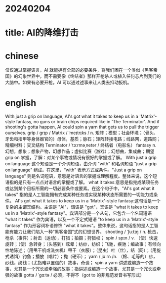 # 20240204
# title: AI的降维打击
# chinese

仅仅通过掌握语言，AI 就能拥有全部的必要条件，将我们困在一个类似《黑客帝国》的幻象世界中，而不需要像《终结者》那样开枪杀人或植入任何芯片到我们的大脑中。如果有必要开枪，AI 可以通过述事来让人类去扣动扳机。

# english
With just a grip on language, AI's got what it takes to keep us in a 'Matrix'-style fantasy, no guns or brain chips required like in 'The Terminator'. And if shooting's gotta happen, AI could spin a yarn that gets us to pull the trigger ourselves.
grip / ɡrɪp /
Matrix / ˈmeɪtrɪks / n.  矩阵；模型；社会环境；（骨头、牙齿和指甲等身体器官的）母体，基质；脉石；矩阵转接电路；线路网，道路网；精细材料；交叉结构
Terminator / ˈtɜːrməˌnetər / 终结者（电影名）
fantasy  n.  幻想，想象；想象产物，幻想作品；虚拟比赛（游戏）；幻想曲，集成曲；期望
grip on 掌握，了解：对某个事物或情况有很好的掌握或了解。
With just a grip on language 这个短语是一个介词短语，由介词 "with" 和名词短语 "just a grip on language" 组成。在这里，“with” 表示方式或条件。"Just a grip on language" 则是名词短语，意思是对语言的掌握或理解程度。整体来说，这个短语指的是只有一点点对语言的掌握或了解。
what it takes:意思是指完成某项任务或达到某个目标所需的一切必要条件或要素。在这个句子中，"AI's got what it takes" 指的是人工智能拥有完成某种任务或实现某种状态所需要的一切能力或条件。
 AI's got what it takes to keep us in a 'Matrix'-style fantasy:这句话是一个复杂的主谓宾结构。主语是 "AI"，谓语是 "got"，宾语是 "what it takes to keep us in a 'Matrix'-style fantasy"。宾语部分是一个从句，它包含一个名词短语 "what it takes" 作为宾语，以及一个不定式短语 "to keep us in a 'Matrix'-style fantasy" 作为形容词补语修饰 "what it takes"。整体来说，这句话指的是人工智能有能力让我们陷入一种“黑客帝国”式的幻想世界。
shooting / ˈʃuːtɪŋ / n.  枪击，枪杀（事件）；射击（运动），打猎；拍摄；狩猎权；
spin / spɪn / v.  （使）快速旋转；（使）急转身；（头感到）眩晕；纺纱，纺织；飞驰，疾驰；编故事；有倾向性地陈述；（用甩干机或洗衣机）甩干（衣服）；（昆虫）吐（丝），结（网）；（用旋式诱饵）钓鱼；播放（唱片）；抛（硬币）；
yarn / jɑːrn /n.  （棉、毛等的）纱，纱线，纺线；（尤指难以置信的）故事，奇谈；
spin a yarn 讲述或编造一个故事，尤其是一个冗长或牵强的故事：指讲述或编造一个故事，尤其是一个冗长或牵强的故事
gotta / ˈɡɑːtə / 必须，不得不（got to 的非规范发音书写形式）
